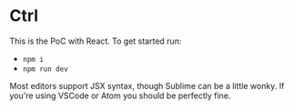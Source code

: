 # Ctrl

This is the PoC with React. To get started run:

- `npm i`
- `npm run dev`

Most editors support JSX syntax, though Sublime can be a little wonky. If you're using VSCode or Atom you should be perfectly fine.